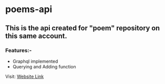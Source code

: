 # poems-api

## This is the api created for "poem" repository on this same account.

### Features:-

* Graphql implemented
* Querying and Adding function

Visit: [Website Link](https://poemread.herokuapp.com/)
